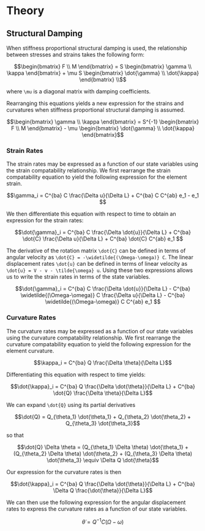 
# Theory

## Structural Damping

When stiffness proportional structural damping is used, the relationship between stresses and strains takes the following form:

```math
\begin{bmatrix} F \\  M \end{bmatrix} = S \begin{bmatrix} \gamma \\ \kappa \end{bmatrix} + \mu S \begin{bmatrix} \dot{\gamma} \\ \dot{\kappa} \end{bmatrix}  \\
```

where ``\mu`` is a diagonal matrix with damping coefficients.

Rearranging this equations yields a new expression for the strains and curvatures when stiffness proportional structural damping is assumed.

```math
\begin{bmatrix} \gamma \\ \kappa \end{bmatrix} = S^{-1} \begin{bmatrix} F \\  M \end{bmatrix} - \mu \begin{bmatrix} \dot{\gamma} \\ \dot{\kappa} \end{bmatrix}
```

### Strain Rates

The strain rates may be expressed as a function of our state variables using the strain compatability relationship.  We first rearrange the strain compatability equation to yield the following expression for the element strain.

```math
\gamma_i = C^{ba} C \frac{\Delta u}{\Delta L} + C^{ba} C C^{ab} e_1 - e_1 
```

We then differentiate this equation with respect to time to obtain an expression for the strain rates:

```math
\dot{\gamma}_i = C^{ba} C \frac{\Delta \dot{u}}{\Delta L} + C^{ba} \dot{C} \frac{\Delta u}{\Delta L} + C^{ba} \dot{C} C^{ab} e_1 
```

The derivative of the rotation matrix ``\dot{C}`` can be defined in terms of angular velocity as ``\dot{C} = -\widetilde{(\Omega-\omega)} C``.  The linear displacement rates ``\dot{u}`` can be defined in terms of linear velocity as ``\dot{u} = V - v - \tilde{\omega} u``.  Using these two expressions allows us to write the strain rates in terms of the state variables.

```math
\dot{\gamma}_i = C^{ba} C \frac{\Delta \dot{u}}{\Delta L} - C^{ba} \widetilde{(\Omega-\omega)} C \frac{\Delta u}{\Delta L} -  C^{ba} \widetilde{(\Omega-\omega)} C C^{ab} e_1 
```

### Curvature Rates

The curvature rates may be expressed as a function of our state variables using the curvature compatability relationship.  We first rearrange the curvature compatability equation to yield the following expression for the element curvature.

```math
\kappa_i = C^{ba} Q \frac{\Delta \theta}{\Delta L}
```

Differentiating this equation with respect to time yields:

```math
\dot{\kappa}_i = C^{ba} Q \frac{\Delta \dot{\theta}}{\Delta L} + C^{ba} \dot{Q} \frac{\Delta \theta}{\Delta L}
```

We can expand ``\dot{Q}`` using its partial derivatives 

```math
\dot{Q} = Q_{\theta_1} \dot{\theta_1} + Q_{\theta_2} \dot{\theta_2} + Q_{\theta_3} \dot{\theta_3}
```

so that

```math
\dot{Q} \Delta \theta = 
(Q_{\theta_1} \Delta \theta) \dot{\theta_1} + 
(Q_{\theta_2} \Delta \theta) \dot{\theta_2} + 
(Q_{\theta_3} \Delta \theta) \dot{\theta_3} 
\equiv \Delta Q \dot{\theta}
```

Our expression for the curvature rates is then

```math
\dot{\kappa}_i = C^{ba} Q \frac{\Delta \dot{\theta}}{\Delta L} + C^{ba} \Delta Q \frac{\dot{\theta}}{\Delta L}
```

We can then use the following expression for the angular displacement rates to express the curvature rates as a function of our state variables.

```math
\dot{\theta} = Q^{-1} C (\Omega - \omega)
```